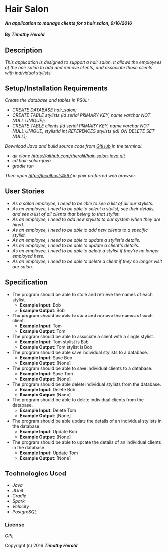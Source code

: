 # Hair Salon

#### _An application to manage clients for a hair salon, 9/16/2016_

#### By _**Timothy Herold**_

## Description

_This application is designed to support a hair salon. It allows the employees of the hair salon to add and remove clients, and associate those clients with individual stylists._

## Setup/Installation Requirements

_Create the database and tables in PSQL:_
* _CREATE DATABASE hair_salon;_
* _CREATE TABLE stylists (id serial PRIMARY KEY, name varchar NOT NULL UNIQUE);_
* _CREATE TABLE clients (id serial PRIMARY KEY, name varchar NOT NULL UNIQUE, stylistId int REFERENCES stylists (id) ON DELETE SET NULL);_

_Download Java and build source code from [GitHub](https://github.com/therold/hair-salon-java) in the terminal._
* _git clone https://github.com/therold/hair-salon-java.git_
* _cd hair-salon-java_
* _gradle run_

_Then open [http://localhost:4567](http://localhost:4567) in your preferred web browser._

## User Stories
* _As a salon employee, I need to be able to see a list of all our stylists._
* _As an employee, I need to be able to select a stylist, see their details, and see a list of all clients that belong to that stylist._
* _As an employee, I need to add new stylists to our system when they are hired._
* _As an employee, I need to be able to add new clients to a specific stylist._
* _As an employee, I need to be able to update a stylist's details._
* _As an employee, I need to be able to update a client's details._
* _As an employee, I need to be able to delete a stylist if they're no longer employed here._
* _As an employee, I need to be able to delete a client if they no longer visit our salon._

## Specification
* The program should be able to store and retrieve the names of each stylist.
  * **Example Input**: Bob
  * **Example Output**: Bob
* The program should be able to store and retrieve the names of each client.
  * **Example Input**: Tom
  * **Example Output**: Tom
* The program should be able to associate a client with a single stylist.
  * **Example Input**: Tom stylist is Bob
  * **Example Output**: Tom stylist is Bob
* The program should be able save individual stylists to a database.
  * **Example Input**: Save Bob
  * **Example Output**: [None]
* The program should be able to save individual clients to a database.
  * **Example Input**: Save Tom
  * **Example Output**: [None]
* The program should be able delete individual stylists from the database.
  * **Example Input**: Delete Bob
  * **Example Output**: [None]
* The program should be able to delete individual clients from the database.
  * **Example Input**: Delete Tom
  * **Example Output**: [None]
* The program should be able update the details of an individual stylists in the database.
  * **Example Input**: Update Bob
  * **Example Output**: [None]
* The program should be able to update the details of an individual clients in the database.
  * **Example Input**: Update Tom
  * **Example Output**: [None]


## Technologies Used

* _Java_
* _JUnit_
* _Gradle_
* _Spark_
* _Velocity_
* _PostgreSQL_

### License

*GPL*

Copyright (c) 2016 **_Timothy Herold_**
